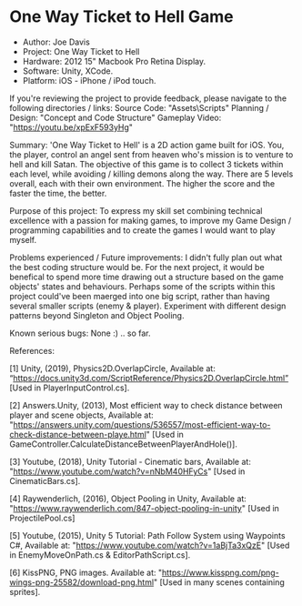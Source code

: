 # One Way Ticket to Hell Game
* Author: Joe Davis
* Project: One Way Ticket to Hell
* Hardware: 2012 15" Macbook Pro Retina Display.
* Software: Unity, XCode.
* Platform: iOS - iPhone / iPod touch.

If you're reviewing the project to provide feedback, please navigate to the following directories / links:
Source Code: "Assets\Scripts"
Planning / Design: "Concept and Code Structure"
Gameplay Video: "https://youtu.be/xpExF593yHg"

Summary:
'One Way Ticket to Hell' is a 2D action game built for iOS. You, the player, control an angel sent from heaven who's mission is to venture to hell and kill Satan. The objective of this game is to collect 3 tickets within each level, while avoiding / killing demons along the way. There are 5 levels overall, each with their own environment. The higher the score and the faster the time, the better. 

Purpose of this project:
To express my skill set combining technical excellence with a passion for making games, to improve my Game Design / programming capabilities and to create the games I would want to play myself.

Problems experienced / Future improvements:
I didn't fully plan out what the best coding structure would be. For the next project, it would be benefical to spend more time drawing out a structure based on the game objects' states and behaviours. 
Perhaps some of the scripts within this project could've been maerged into one big script, rather than having several  smaller scripts (enemy & player). 
Experiment with different design patterns beyond Singleton and Object Pooling. 

Known serious bugs:
None :) .. so far.

References:

[1] Unity, (2019), Physics2D.OverlapCircle, Available at: “https://docs.unity3d.com/ScriptReference/Physics2D.OverlapCircle.html” [Used in PlayerInputControl.cs].

[2] Answers.Unity, (2013), Most efficient way to check distance between player and scene objects, Available at: "https://answers.unity.com/questions/536557/most-efficient-way-to-check-distance-between-playe.html" [Used in GameController.CalculateDistanceBetweenPlayerAndHole()].

[3] Youtube, (2018), Unity Tutorial - Cinematic bars, Available at: "https://www.youtube.com/watch?v=nNbM40HFyCs" [Used in CinematicBars.cs].

[4] Raywenderlich, (2016), Object Pooling in Unity, Available at: "https://www.raywenderlich.com/847-object-pooling-in-unity" [Used in ProjectilePool.cs]

[5] Youtube, (2015), Unity 5 Tutorial: Path Follow System using Waypoints C#, Available at: "https://www.youtube.com/watch?v=1aBjTa3xQzE" [Used in EnemyMoveOnPath.cs & EditorPathScript.cs].

[6] KissPNG, PNG images. Available at: "https://www.kisspng.com/png-wings-png-25582/download-png.html" [Used in many scenes containing sprites].
